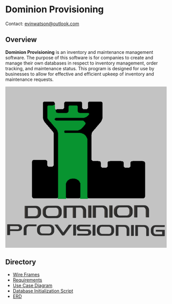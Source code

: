 # Dominion Provisioning

Contact: evinwatson@outlook.com

## Overview
**Dominion Provisioning** is an inventory and maintenance management software. The purpose of this software is for companies to create and manage their own databases in respect to inventory management, order tracking, and maintenance status. This program is designed for use by businesses to allow for effective and efficient upkeep of inventory and maintenance requests.

![Logo](/Docs/Logo.png)

## Directory
- [Wire Frames](/Docs/Wireframes)
- [Requirements](/Docs/Requirements.txt)
- [Use Case Diagram](/Docs/UseCaseDiagram.jpeg)
- [Database Initialization Script](/Database/DatabaseInitScript.sql)
- [ERD](/Database/DatabaseEntityDiagram.jpg)


